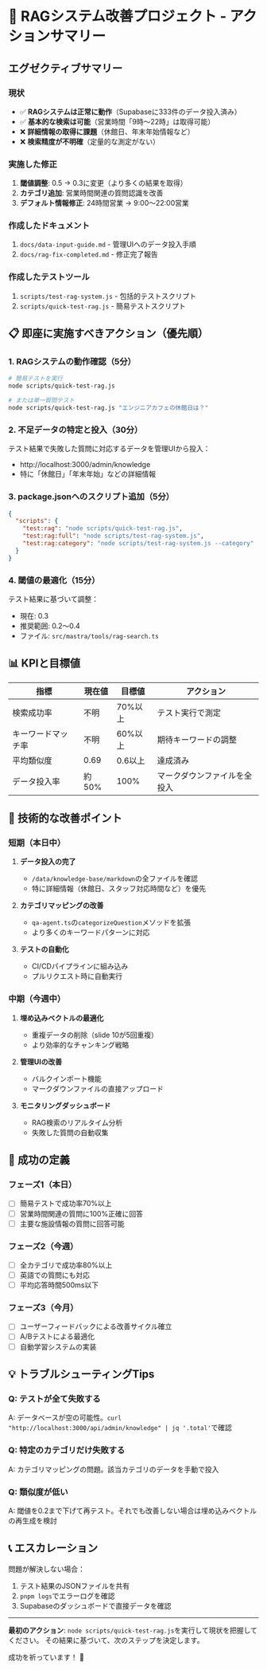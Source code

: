 # 🚀 RAGシステム改善プロジェクト - アクションサマリー

## エグゼクティブサマリー

### 現状
- ✅ **RAGシステムは正常に動作**（Supabaseに333件のデータ投入済み）
- ✅ **基本的な検索は可能**（営業時間「9時〜22時」は取得可能）
- ❌ **詳細情報の取得に課題**（休館日、年末年始情報など）
- ❌ **検索精度が不明確**（定量的な測定がない）

### 実施した修正
1. **閾値調整**: 0.5 → 0.3に変更（より多くの結果を取得）
2. **カテゴリ追加**: 営業時間関連の質問認識を改善
3. **デフォルト情報修正**: 24時間営業 → 9:00〜22:00営業

### 作成したドキュメント
1. `docs/data-input-guide.md` - 管理UIへのデータ投入手順
2. `docs/rag-fix-completed.md` - 修正完了報告

### 作成したテストツール
1. `scripts/test-rag-system.js` - 包括的テストスクリプト
2. `scripts/quick-test-rag.js` - 簡易テストスクリプト

## 📋 即座に実施すべきアクション（優先順）

### 1. RAGシステムの動作確認（5分）
```bash
# 簡易テストを実行
node scripts/quick-test-rag.js

# または単一質問テスト
node scripts/quick-test-rag.js "エンジニアカフェの休館日は？"
```

### 2. 不足データの特定と投入（30分）
テスト結果で失敗した質問に対応するデータを管理UIから投入：
- http://localhost:3000/admin/knowledge
- 特に「休館日」「年末年始」などの詳細情報

### 3. package.jsonへのスクリプト追加（5分）
```json
{
  "scripts": {
    "test:rag": "node scripts/quick-test-rag.js",
    "test:rag:full": "node scripts/test-rag-system.js",
    "test:rag:category": "node scripts/test-rag-system.js --category"
  }
}
```

### 4. 閾値の最適化（15分）
テスト結果に基づいて調整：
- 現在: 0.3
- 推奨範囲: 0.2〜0.4
- ファイル: `src/mastra/tools/rag-search.ts`

## 📊 KPIと目標値

| 指標 | 現在値 | 目標値 | アクション |
|------|--------|--------|------------|
| 検索成功率 | 不明 | 70%以上 | テスト実行で測定 |
| キーワードマッチ率 | 不明 | 60%以上 | 期待キーワードの調整 |
| 平均類似度 | 0.69 | 0.6以上 | 達成済み |
| データ投入率 | 約50% | 100% | マークダウンファイルを全投入 |

## 🔧 技術的な改善ポイント

### 短期（本日中）
1. **データ投入の完了**
   - `/data/knowledge-base/markdown`の全ファイルを確認
   - 特に詳細情報（休館日、スタッフ対応時間など）を優先

2. **カテゴリマッピングの改善**
   - `qa-agent.ts`の`categorizeQuestion`メソッドを拡張
   - より多くのキーワードパターンに対応

3. **テストの自動化**
   - CI/CDパイプラインに組み込み
   - プルリクエスト時に自動実行

### 中期（今週中）
1. **埋め込みベクトルの最適化**
   - 重複データの削除（slide 10が5回重複）
   - より効率的なチャンキング戦略

2. **管理UIの改善**
   - バルクインポート機能
   - マークダウンファイルの直接アップロード

3. **モニタリングダッシュボード**
   - RAG検索のリアルタイム分析
   - 失敗した質問の自動収集

## 🎯 成功の定義

### フェーズ1（本日）
- [ ] 簡易テストで成功率70%以上
- [ ] 営業時間関連の質問に100%正確に回答
- [ ] 主要な施設情報の質問に回答可能

### フェーズ2（今週）
- [ ] 全カテゴリで成功率80%以上
- [ ] 英語での質問にも対応
- [ ] 平均応答時間500ms以下

### フェーズ3（今月）
- [ ] ユーザーフィードバックによる改善サイクル確立
- [ ] A/Bテストによる最適化
- [ ] 自動学習システムの実装

## 💡 トラブルシューティングTips

### Q: テストが全て失敗する
A: データベースが空の可能性。`curl "http://localhost:3000/api/admin/knowledge" | jq '.total'`で確認

### Q: 特定のカテゴリだけ失敗する
A: カテゴリマッピングの問題。該当カテゴリのデータを手動で投入

### Q: 類似度が低い
A: 閾値を0.2まで下げて再テスト。それでも改善しない場合は埋め込みベクトルの再生成を検討

## 📞 エスカレーション

問題が解決しない場合：
1. テスト結果のJSONファイルを共有
2. `pnpm logs`でエラーログを確認
3. Supabaseのダッシュボードで直接データを確認

---

**最初のアクション**: `node scripts/quick-test-rag.js`を実行して現状を把握してください。
その結果に基づいて、次のステップを決定します。

成功を祈っています！ 🚀
